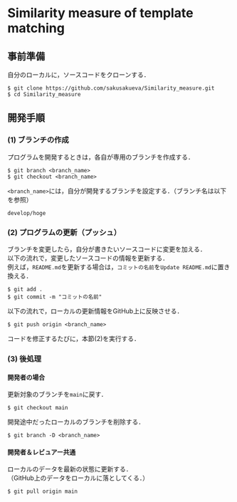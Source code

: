 # Similarity measure of template matching 


## 事前準備

自分のローカルに，ソースコードをクローンする．<br>

~~~
$ git clone https://github.com/sakusakueva/Similarity_measure.git
$ cd Similarity_measure
~~~


## 開発手順

### (1) ブランチの作成

プログラムを開発するときは，各自が専用のブランチを作成する．<br>

~~~
$ git branch <branch_name>
$ git checkout <branch_name>
~~~

`<branch_name>`には，自分が開発するブランチを設定する．（ブランチ名は以下を参照）<br>

`develop/hoge`<br>

### (2) プログラムの更新（プッシュ）

ブランチを変更したら，自分が書きたいソースコードに変更を加える．<br>
以下の流れで，変更したソースコードの情報を更新する．<br>
例えば，`README.md`を更新する場合は，`コミットの名前`を`Update README.md`に置き換える．<br>

~~~
$ git add .
$ git commit -m "コミットの名前"
~~~

以下の流れで，ローカルの更新情報をGitHub上に反映させる．<br>

~~~
$ git push origin <branch_name>
~~~

コードを修正するたびに，本節(2)を実行する．<br>

### (3) 後処理

#### 開発者の場合

更新対象のブランチを`main`に戻す．<br>

~~~
$ git checkout main
~~~

開発途中だったローカルのブランチを削除する．<br>

~~~
$ git branch -D <branch_name>
~~~

#### 開発者＆レビュアー共通

ローカルのデータを最新の状態に更新する．<br>
（GitHub上のデータをローカルに落としてくる．）<br>

~~~
$ git pull origin main
~~~

